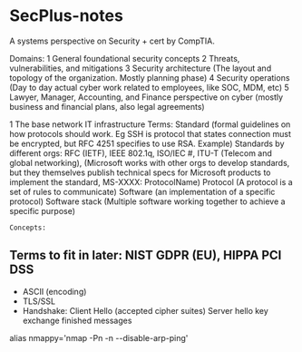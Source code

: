 # SecPlus-notes
A systems perspective on Security + cert by CompTIA.

Domains:
1 General foundational security concepts
2 Threats, vulnerabilities, and mitigations
3 Security architecture (The layout and topology of the organization. Mostly planning phase)
4 Security operations (Day to day actual cyber work related to employees, like SOC, MDM, etc)
5 Lawyer, Manager, Accounting, and Finance perspective on cyber (mostly business and financial plans, also legal agreements)

  1 The base network IT infrastructure
    Terms:
      Standard (formal guidelines on how protocols should work. Eg SSH is protocol that states connection must be encrypted, but RFC 4251 specifies to use RSA. Example)
        Standards by different orgs: RFC (IETF), IEEE 802.1q,  ISO/IEC #, ITU-T (Telecom and global networking), (Microsoft works with other orgs to develop standards, but they themselves publish technical specs for Microsoft products to implement the standard, MS-XXXX: ProtocolName)
          Protocol (A protocol is a set of rules to communicate)
      Software (an implementation of a specific protocol)
      Software stack (Multiple software working together to achieve a specific purpose)
      
    Concepts:




Terms to fit in later:
  NIST
  GDPR (EU), 
  HIPPA
  PCI DSS
  ---
  * ASCII (encoding)
  * TLS/SSL
  *   Handshake:
        Client Hello (accepted cipher suites)
        Server hello
        key exchange
        finished messages
      
alias nmappy='nmap -Pn -n --disable-arp-ping'
